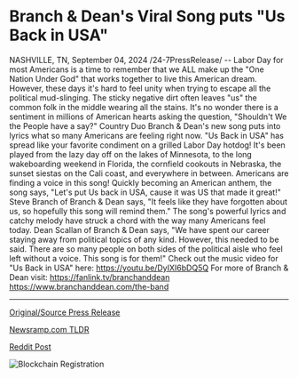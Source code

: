 # Branch & Dean's Viral Song puts "Us Back in USA"

NASHVILLE, TN, September 04, 2024 /24-7PressRelease/ -- Labor Day for most Americans is a time to remember that we ALL make up the "One Nation Under God" that works together to live this American dream.  However, these days it's hard to feel unity when trying to escape all the political mud-slinging. The sticky negative dirt often leaves "us" the common folk in the middle wearing all the stains. It's no wonder there is a sentiment in millions of American hearts asking the question, "Shouldn't We the People have a say?"  Country Duo Branch & Dean's new song puts into lyrics what so many Americans are feeling right now. "Us Back in USA" has spread like your favorite condiment on a grilled Labor Day hotdog!   It's been played from the lazy day off on the lakes of Minnesota, to the long wakeboarding weekend in Florida, the cornfield cookouts in Nebraska, the sunset siestas on the Cali coast, and everywhere in between. Americans are finding a voice in this song!  Quickly becoming an American anthem, the song says, "Let's put Us back in USA, cause it was US that made it great!" Steve Branch of Branch & Dean says, "It feels like they have forgotten about us, so hopefully this song will remind them."   The song's powerful lyrics and catchy melody have struck a chord with the way many Americans feel today. Dean Scallan of Branch & Dean says, "We have spent our career staying away from political topics of any kind. However, this needed to be said. There are so many people on both sides of the political aisle who feel left without a voice. This song is for them!"   Check out the music video for "Us Back in USA" here: https://youtu.be/DyIXI6bDQ5Q  For more of Branch & Dean visit: https://fanlink.tv/branchanddean  https://www.branchanddean.com/the-band 

---

[Original/Source Press Release](https://www.24-7pressrelease.com/press-release/513965/branch-deans-viral-song-puts-us-back-in-usa)
                    

[Newsramp.com TLDR](None) 



[Reddit Post](https://www.reddit.com/r/newsramp/comments/1f8qgiw/country_duo_branch_deans_new_song_us_back_in_usa/) 



![Blockchain Registration](https://cdn.newsramp.app/24-7PressRelease/qrcode/249/4/loft4iSS.webp)